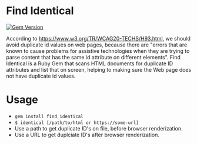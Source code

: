 # Find Identical

[![Gem Version](https://badge.fury.io/rb/find_identical.svg)](https://badge.fury.io/rb/find_identical)


According to https://www.w3.org/TR/WCAG20-TECHS/H93.html, we should avoid duplicate id values on web pages, because there are "errors that are known to cause problems for assistive technologies when they are trying to parse content that has the same id attribute on different elements".
Find Identical is a Ruby Gem that scans HTML documents for duplicate ID attributes and list that on screen, helping to making sure the Web page does not have duplicate id values.

# Usage
- `gem install find_identical`
- `$ identical [/path/to/html or https://some-url]`
- Use a path to get duplicate ID's on file, before browser renderization.
- Use a URL to get duplciate ID's after browser renderization.
